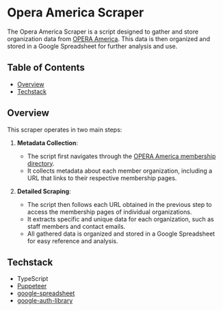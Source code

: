 # Opera America Scraper

The Opera America Scraper is a script designed to gather and store organization data from [OPERA America](https://www.operaamerica.org/). This data is then organized and stored in a Google Spreadsheet for further analysis and use.

## Table of Contents

- [Overview](#overview)
- [Techstack](#techstack)

## Overview

This scraper operates in two main steps:

1. **Metadata Collection**:

   - The script first navigates through the [OPERA America membership directory](https://www.operaamerica.org/membership-directory).
   - It collects metadata about each member organization, including a URL that links to their respective membership pages.

2. **Detailed Scraping**:
   - The script then follows each URL obtained in the previous step to access the membership pages of individual organizations.
   - It extracts specific and unique data for each organization, such as staff members and contact emails.
   - All gathered data is organized and stored in a Google Spreadsheet for easy reference and analysis.

## Techstack

- TypeScript
- [Puppeteer](https://pptr.dev/)
- [google-spreadsheet](https://www.npmjs.com/package/google-spreadsheet)
- [google-auth-library](https://www.npmjs.com/package/google-auth-library)

